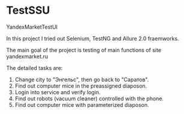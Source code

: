 # TestSSU
YandexMarketTestUI

In this project I tried out Selenium, TestNG and Allure 2.0 fraemworks.

The main goal of the project is testing of main functions of site yandexmarket.ru

The detailed tasks are: 
1. Change city to "Энгельс", then go back to "Саратов".
2. Find out computer mice in the preassigned diaposon.
3. Login into service and verify login.
4. Find out robots (vacuum cleaner) controlled with the phone.
5. Find out computer mice with parameterized diaposon.
